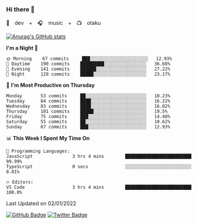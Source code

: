 ### Hi there 👋

🚀　dev　+　🎧　music　+　📺　otaku


[![Anurag's GitHub stats](https://github-readme-stats.vercel.app/api?username=koheitasaka&count_private=true&show_icons=true&theme=monokai)](https://github.com/koheitasaka/github-readme-stats)

<!--START_SECTION:waka-->
**I'm a Night 🦉** 

```text
🌞 Morning    67 commits     ███░░░░░░░░░░░░░░░░░░░░░░   12.93% 
🌆 Daytime    190 commits    █████████░░░░░░░░░░░░░░░░   36.68% 
🌃 Evening    141 commits    ██████░░░░░░░░░░░░░░░░░░░   27.22% 
🌙 Night      120 commits    █████░░░░░░░░░░░░░░░░░░░░   23.17%

```
📅 **I'm Most Productive on Thursday** 

```text
Monday       53 commits     ██░░░░░░░░░░░░░░░░░░░░░░░   10.23% 
Tuesday      84 commits     ████░░░░░░░░░░░░░░░░░░░░░   16.22% 
Wednesday    83 commits     ████░░░░░░░░░░░░░░░░░░░░░   16.02% 
Thursday     101 commits    █████░░░░░░░░░░░░░░░░░░░░   19.5% 
Friday       75 commits     ███░░░░░░░░░░░░░░░░░░░░░░   14.48% 
Saturday     55 commits     ██░░░░░░░░░░░░░░░░░░░░░░░   10.62% 
Sunday       67 commits     ███░░░░░░░░░░░░░░░░░░░░░░   12.93%

```


📊 **This Week I Spent My Time On** 

```text
💬 Programming Languages: 
JavaScript               3 hrs 4 mins        █████████████████████████   99.99% 
TypeScript               0 secs              ░░░░░░░░░░░░░░░░░░░░░░░░░   0.01%

🔥 Editors: 
VS Code                  3 hrs 4 mins        █████████████████████████   100.0%

```


 Last Updated on 02/01/2022
<!--END_SECTION:waka-->

[![GitHub Badge](https://img.shields.io/badge/GitHub-100000?style=for-the-badge&logo=github&logoColor=white)](https://github.com/koheitasaka)
[![Twitter Badge](https://img.shields.io/badge/Twitter-1DA1F2?style=for-the-badge&logo=twitter&logoColor=white)](https://twitter.com/sleep_asleep_)
